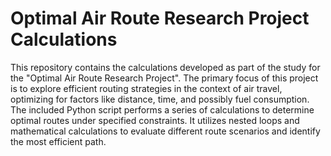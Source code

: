 # Optimal Air Route Research Project Calculations

This repository contains the calculations developed as part of the study for the "Optimal Air Route Research Project". The primary focus of this project is to explore efficient routing strategies in the context of air travel, optimizing for factors like distance, time, and possibly fuel consumption.
The included Python script performs a series of calculations to determine optimal routes under specified constraints. It utilizes nested loops and mathematical calculations to evaluate different route scenarios and identify the most efficient path.
